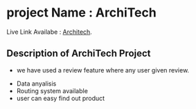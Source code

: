 # project Name : ArchiTech

Live Link Availabe : [Architech](https://architech2022.netlify.app/).

## Description of ArchiTech Project

- we have used a review feature where any user given review.

* Data anyalisis
* Routing system available
* user can easy find out product
